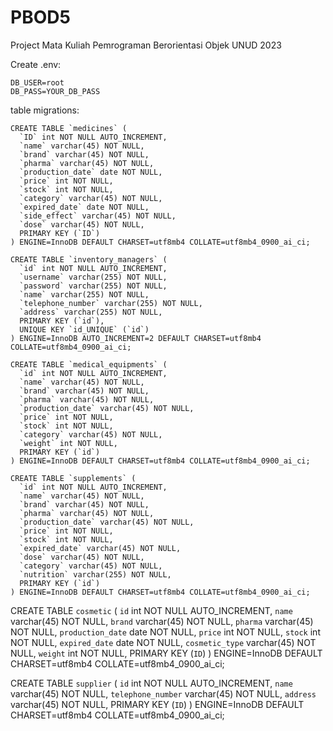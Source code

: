 # PBOD5

Project Mata Kuliah Pemrograman Berorientasi Objek UNUD 2023

Create .env:
```
DB_USER=root
DB_PASS=YOUR_DB_PASS
```

table migrations:
```
CREATE TABLE `medicines` (
  `ID` int NOT NULL AUTO_INCREMENT,
  `name` varchar(45) NOT NULL,
  `brand` varchar(45) NOT NULL,
  `pharma` varchar(45) NOT NULL,
  `production_date` date NOT NULL,
  `price` int NOT NULL,
  `stock` int NOT NULL,
  `category` varchar(45) NOT NULL,
  `expired_date` date NOT NULL,
  `side_effect` varchar(45) NOT NULL,
  `dose` varchar(45) NOT NULL,
  PRIMARY KEY (`ID`)
) ENGINE=InnoDB DEFAULT CHARSET=utf8mb4 COLLATE=utf8mb4_0900_ai_ci;

CREATE TABLE `inventory_managers` (
  `id` int NOT NULL AUTO_INCREMENT,
  `username` varchar(255) NOT NULL,
  `password` varchar(255) NOT NULL,
  `name` varchar(255) NOT NULL,
  `telephone_number` varchar(255) NOT NULL,
  `address` varchar(255) NOT NULL,
  PRIMARY KEY (`id`),
  UNIQUE KEY `id_UNIQUE` (`id`)
) ENGINE=InnoDB AUTO_INCREMENT=2 DEFAULT CHARSET=utf8mb4 COLLATE=utf8mb4_0900_ai_ci;

CREATE TABLE `medical_equipments` (
  `id` int NOT NULL AUTO_INCREMENT,
  `name` varchar(45) NOT NULL,
  `brand` varchar(45) NOT NULL,
  `pharma` varchar(45) NOT NULL,
  `production_date` varchar(45) NOT NULL,
  `price` int NOT NULL,
  `stock` int NOT NULL,
  `category` varchar(45) NOT NULL,
  `weight` int NOT NULL,
  PRIMARY KEY (`id`)
) ENGINE=InnoDB DEFAULT CHARSET=utf8mb4 COLLATE=utf8mb4_0900_ai_ci;

CREATE TABLE `supplements` (
  `id` int NOT NULL AUTO_INCREMENT,
  `name` varchar(45) NOT NULL,
  `brand` varchar(45) NOT NULL,
  `pharma` varchar(45) NOT NULL,
  `production_date` varchar(45) NOT NULL,
  `price` int NOT NULL,
  `stock` int NOT NULL,
  `expired_date` varchar(45) NOT NULL,
  `dose` varchar(45) NOT NULL,
  `category` varchar(45) NOT NULL,
  `nutrition` varchar(255) NOT NULL,
  PRIMARY KEY (`id`)
) ENGINE=InnoDB DEFAULT CHARSET=utf8mb4 COLLATE=utf8mb4_0900_ai_ci;
```
CREATE TABLE `cosmetic` (
  `id` int NOT NULL AUTO_INCREMENT,
  `name` varchar(45) NOT NULL,
  `brand` varchar(45) NOT NULL,
  `pharma` varchar(45) NOT NULL,
  `production_date` date NOT NULL,
  `price` int NOT NULL,
  `stock` int NOT NULL,
  `expired_date` date NOT NULL,
  `cosmetic_type` varchar(45) NOT NULL,
  `weight` int NOT NULL,
  PRIMARY KEY (`ID`)
) ENGINE=InnoDB DEFAULT CHARSET=utf8mb4 COLLATE=utf8mb4_0900_ai_ci;

CREATE TABLE `supplier` (
  `id` int NOT NULL AUTO_INCREMENT,
  `name` varchar(45) NOT NULL,
  `telephone_number` varchar(45) NOT NULL,
  `address` varchar(45) NOT NULL,
  PRIMARY KEY (`ID`)
 ) ENGINE=InnoDB DEFAULT CHARSET=utf8mb4 COLLATE=utf8mb4_0900_ai_ci;